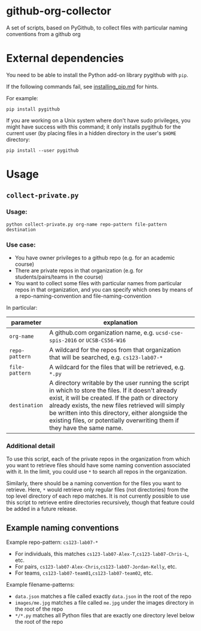 # github-org-collector
A set of scripts, based on PyGithub, to collect files with particular naming conventions from a github org


# External dependencies

You need to be able to install the Python add-on library pygithub with `pip`.

If the following commands fail, see [installing_pip.md](installing_pip.md) for hints.

For example:
```
pip install pygithub
```

If you are working on a Unix system where don't have sudo privileges, you might have success with this command; it only installs pygithub for the current user (by placing files in a hidden directory in the user's `$HOME` directory:

```
pip install --user pygithub
```

# Usage

## `collect-private.py`

### Usage:

```
python collect-private.py org-name repo-pattern file-pattern destination
```

### Use case:

* You have owner privileges to a github repo (e.g. for an academic course)
* There are private repos in that organization (e.g. for students/pairs/teams in the course)
* You want to collect some files with particular names from particular repos in that organization, and you can
    specify which ones by means of a repo-naming-convention and file-naming-convention

In particular:

| parameter | explanation |
|-----------|-------------|
| `org-name`  | A github.com organization name, e.g. `ucsd-cse-spis-2016` or `UCSB-CS56-W16` |
| `repo-pattern` | A wildcard for the repos from that organization that will be searched, e.g. `cs123-lab07-*` |
| `file-pattern` | A wildcard for the files that will be retrieved, e.g. `*.py` |
| `destination` | A directory writable by the user running the script in which to store the files.  If it doesn't already exist, it will be created. If the path or directory already exists, the new files retrieved will simply be written into this directory, either alongside the existing files, or potentially overwriting them if they have the same name. |

### Additional detail 

To use this script, each of the private repos in the organization from which you want to retrieve files should
have some naming convention associated with it.   In the limit, you could use `*` to search all repos in the organization.

Similarly, there should be a naming convention for the files you want to retrieve.  Here, `*` would retrieve only regular files (not directories) from the top level directory of each repo matches.  It is not currently possible to use this script to retrieve entire directories recursively, though that feature could be added in a future release.

## Example naming conventions

Example repo-pattern: `cs123-lab07-*`
* For individuals, this matches `cs123-lab07-Alex-T`,`cs123-lab07-Chris-L`, etc. 
* For pairs, `cs123-lab07-Alex-Chris`,`cs123-lab07-Jordan-Kelly`, etc. 
* For teams, `cs123-lab07-team01`,`cs123-lab07-team02`, etc.

Example filename-patterns:

* `data.json` matches a file called exactly `data.json` in the root of the repo
* `images/me.jpg` matches a file called `me.jpg` under the images directory in the root of the repo
* `*/*.py` matches all Python files that are exactly one directory level below the root of the repo




